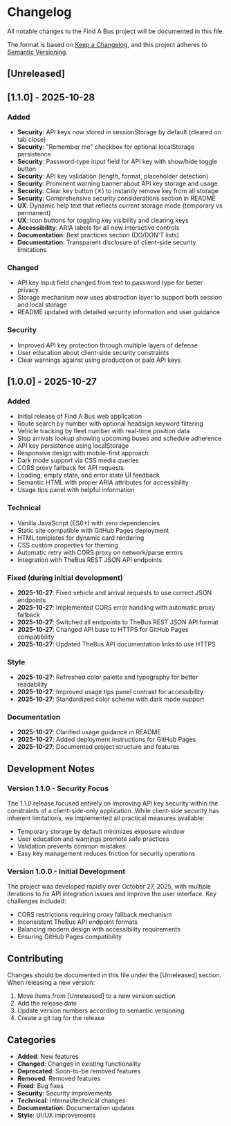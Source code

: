 # Changelog

All notable changes to the Find A Bus project will be documented in this file.

The format is based on [Keep a Changelog](https://keepachangelog.com/en/1.0.0/),
and this project adheres to [Semantic Versioning](https://semver.org/spec/v2.0.0.html).

## [Unreleased]

## [1.1.0] - 2025-10-28

### Added
- **Security**: API keys now stored in sessionStorage by default (cleared on tab close)
- **Security**: "Remember me" checkbox for optional localStorage persistence
- **Security**: Password-type input field for API key with show/hide toggle button
- **Security**: API key validation (length, format, placeholder detection)
- **Security**: Prominent warning banner about API key storage and usage
- **Security**: Clear key button (✕) to instantly remove key from all storage
- **Security**: Comprehensive security considerations section in README
- **UX**: Dynamic help text that reflects current storage mode (temporary vs permanent)
- **UX**: Icon buttons for toggling key visibility and clearing keys
- **Accessibility**: ARIA labels for all new interactive controls
- **Documentation**: Best practices section (DO/DON'T lists)
- **Documentation**: Transparent disclosure of client-side security limitations

### Changed
- API key input field changed from text to password type for better privacy
- Storage mechanism now uses abstraction layer to support both session and local storage
- README updated with detailed security information and user guidance

### Security
- Improved API key protection through multiple layers of defense
- User education about client-side security constraints
- Clear warnings against using production or paid API keys

## [1.0.0] - 2025-10-27

### Added
- Initial release of Find A Bus web application
- Route search by number with optional headsign keyword filtering
- Vehicle tracking by fleet number with real-time position data
- Stop arrivals lookup showing upcoming buses and schedule adherence
- API key persistence using localStorage
- Responsive design with mobile-first approach
- Dark mode support via CSS media queries
- CORS proxy fallback for API requests
- Loading, empty state, and error state UI feedback
- Semantic HTML with proper ARIA attributes for accessibility
- Usage tips panel with helpful information

### Technical
- Vanilla JavaScript (ES6+) with zero dependencies
- Static site compatible with GitHub Pages deployment
- HTML templates for dynamic card rendering
- CSS custom properties for theming
- Automatic retry with CORS proxy on network/parse errors
- Integration with TheBus REST JSON API endpoints

### Fixed (during initial development)
- **2025-10-27**: Fixed vehicle and arrival requests to use correct JSON endpoints
- **2025-10-27**: Implemented CORS error handling with automatic proxy fallback
- **2025-10-27**: Switched all endpoints to TheBus REST JSON API format
- **2025-10-27**: Changed API base to HTTPS for GitHub Pages compatibility
- **2025-10-27**: Updated TheBus API documentation links to use HTTPS

### Style
- **2025-10-27**: Refreshed color palette and typography for better readability
- **2025-10-27**: Improved usage tips panel contrast for accessibility
- **2025-10-27**: Standardized color scheme with dark mode support

### Documentation
- **2025-10-27**: Clarified usage guidance in README
- **2025-10-27**: Added deployment instructions for GitHub Pages
- **2025-10-27**: Documented project structure and features

## Development Notes

### Version 1.1.0 - Security Focus
The 1.1.0 release focused entirely on improving API key security within the constraints of a client-side-only application. While client-side security has inherent limitations, we implemented all practical measures available:
- Temporary storage by default minimizes exposure window
- User education and warnings promote safe practices
- Validation prevents common mistakes
- Easy key management reduces friction for security operations

### Version 1.0.0 - Initial Development
The project was developed rapidly over October 27, 2025, with multiple iterations to fix API integration issues and improve the user interface. Key challenges included:
- CORS restrictions requiring proxy fallback mechanism
- Inconsistent TheBus API endpoint formats
- Balancing modern design with accessibility requirements
- Ensuring GitHub Pages compatibility

## Contributing

Changes should be documented in this file under the [Unreleased] section. When releasing a new version:
1. Move items from [Unreleased] to a new version section
2. Add the release date
3. Update version numbers according to semantic versioning
4. Create a git tag for the release

## Categories

- **Added**: New features
- **Changed**: Changes in existing functionality
- **Deprecated**: Soon-to-be removed features
- **Removed**: Removed features
- **Fixed**: Bug fixes
- **Security**: Security improvements
- **Technical**: Internal/technical changes
- **Documentation**: Documentation updates
- **Style**: UI/UX improvements
